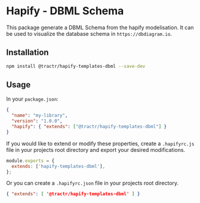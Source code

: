 # Hapify - DBML Schema

This package generate a DBML Schema from the hapify modelisation. It
can be used to visualize the database schema in `https://dbdiagram.io`.
## Installation

```sh
npm install @tractr/hapify-templates-dbml --save-dev
```

## Usage

In your `package.json`:

```json
{
  "name": "my-library",
  "version": "1.0.0",
  "hapify": { "extends": ["@tractr/hapify-templates-dbml"] }
}
```

If you would like to extend or modify these properties, create a `.hapifyrc.js`
file in your projects root directory and export your desired modifications.

```javascript
module.exports = {
  extends: ['hapify-templates-dbml'],
};
```

Or you can create a `.hapifyrc.json` file in your projects root directory.

```json
{ "extends": [ '@tractr/hapify-templates-dbml' ] }
```
